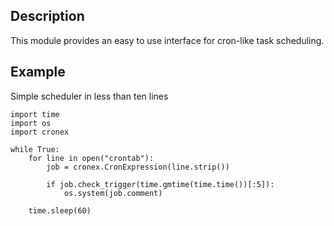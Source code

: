 Description
-----------

This module provides an easy to use interface for cron-like task scheduling.

Example
-------
Simple scheduler in less than ten lines


    import time
    import os
    import cronex

    while True:
        for line in open("crontab"):
            job = cronex.CronExpression(line.strip())

            if job.check_trigger(time.gmtime(time.time())[:5]):
                os.system(job.comment)

        time.sleep(60)
